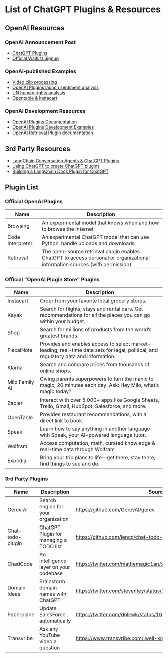 # List of ChatGPT Plugins & Resources

## OpenAI Resources

### OpenAI Announcement Post
- [ChatGPT Plugins](https://openai.com/blog/chatgpt-plugins)
- [Official Waitlist Signup](https://t.co/Tm3772myTt)

### OpenAI-published Examples
- [Video clip processing](https://twitter.com/gdb/status/1638971232443076609)
- [OpenAI Plugins launch sentiment analysis](https://twitter.com/gdb/status/1638986918947082241)
- [UN human rights analysis](https://cdn.openai.com/chat-plugins/retrieval-gh-repo-readme/Retrieval-Final.mp4)
- [Opentable & Instacart](https://twitter.com/gdb/status/1638949234681712643)

### OpenAI Development Resources
- [OpenAI Plugins Documentation](https://platform.openai.com/docs/plugins/introduction)
- [OpenAI Plugins Development Examples](https://platform.openai.com/docs/plugins/examples)
- [OpenAI Retrieval Plugin documentation](https://t.co/pX6z2QAGwE)

## 3rd Party Resources
- [LangChain Conversation Agents & ChatGPT Plugins](https://twitter.com/hwchase17/status/1639351690251100160)
- [Using ChatGPT to create ChatGPT plugins](https://twitter.com/clusteredbytes/status/1638996669244252162)
- [Building a LangChain Docs Plugin for ChatGPT](https://github.com/pinecone-io/examples/blob/master/generation/chatgpt/plugins/langchain-docs-plugin.ipynb)

## Plugin List

### Official OpenAI Plugins

|Name   |Description |
|---|---|
|Browsing   |An experimental model that knows when and how to browse the internet |
|Code Interpreter   |An experimental ChatGPT model that can use Python, handle uploads and downloads|
|Retrieval   |The open-source retrieval plugin enables ChatGPT to access personal or organizational information sources (with permission).| 

### Official "OpenAI Plugin Store" Plugins

|Name   |Description |
|---|---|
|Instacart   |Order from your favorite local grocery stores.|
|Kayak   |Search for flights, stays and rental cars. Get recommendations for all the places you can go within your budget.|
|Shop   |Search for millions of products from the world’s greatest brands.|
|FiscalNote   |Provides and enables access to select market-leading, real-time data sets for legal, political, and regulatory data and information.|
|Klarna   |Search and compare prices from thousands of online shops.|
|Milo Family AI   |Giving parents superpowers to turn the manic to magic, 20 minutes each day. Ask: Hey Milo, what’s magic today?|
|Zapier   |Interact with over 5,000+ apps like Google Sheets, Trello, Gmail, HubSpot, Salesforce, and more.|
|OpenTable   |Provides restaurant recommendations, with a direct link to book.|
|Speak   |Learn how to say anything in another language with Speak, your AI-powered language tutor.|
|Wolfram   |Access computation, math, curated knowledge & real-time data through Wolfram|Alpha and Wolfram Language.|
|Expedia   |Bring your trip plans to life—get there, stay there, find things to see and do.|

### 3rd Party Plugins

|Name   |Description |Source|
|---|---|---|
|Gerev AI   |Search engine for your organization   |https://github.com/GerevAI/gerev|
|Chat-todo-plugin  |ChatGPT Plugin for managing a TODO list |https://github.com/lencx/chat-todo-plugin|
|ChadCode |An intelligence layer on your codebase |https://twitter.com/mathemagic1an/status/1639779842769014784|
|Domain Ideas |Brainstorm domain names with ChatGPT | https://twitter.com/steventey/status/1640378476950855680|
|Paperplane |Update SalesForce automatically |https://twitter.com/dnlkwk/status/1640932332638179329|
|Transvribe |Ask any YouTube video a question |https://www.transvribe.com/.well-known/ai-plugin.json|

